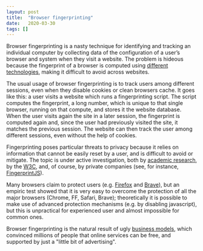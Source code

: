 ```yaml
---
layout: post
title:  "Browser fingerprinting"
date:   2020-03-30
tags: []
---
```


Browser fingerprinting is a nasty technique 
for identifying and tracking an individual computer by collecting data of the configuration of a user’s browser and system when they visit a website.
The problem is  hideous because the fingerprint of a browser is computed using [different technologies](https://en.wikipedia.org/wiki/Browser_fingerprint), making it difficult to avoid across websites.

The usual usage of browser fingerprinting is to track users among different sessions, even when they disable cookies or clean browsers cache. It goes like this: a user visits a website which runs a fingerprinting script. The script computes the fingerprint, a long number, which is unique to that single browser, running on that compute, and stores it the website database. When the user visits again the site in a later session, the fingerprint is computed again and, since the user had previously visited the site, it matches the previous session. The website can then track the user among different sessions, even without the help of cookies.

Fingerprinting poses particular threats to privacy because it relies on information that cannot be easily reset by a user, and is difficult to avoid or mitigate.
The topic is under active investigation, both by [academic research](https://arxiv.org/abs/1905.01051), by the [W3C](https://w3c.github.io/fingerprinting-guidance/), and, of course, by private companies (see, for instance, [FingerprintJS](https://fingerprintjs.com/)).

Many browsers claim to protect users (e.g. [Firefox](https://blog.mozilla.org/security/2020/01/07/firefox-72-fingerprinting/) and [Brave](https://brave.com/brave-fingerprinting-and-privacy-budgets/)), but an empiric test showed that it is very easy to overcome the protection of all the major browsers (Chrome, FF, Safari, Brave); theoretically it is possible to make use of advanced protection mechanisms (e.g. by disabling javascript), but this is unpractical for experienced user and almost impossible for common ones.

Browser fingerprinting is the natural result of ugly [business models](https://www.vernizzis.it/On-Business-Models), which convinced millions of people that online services can be free, and supported by just a "little bit of advertising".

